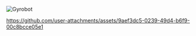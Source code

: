 ![Gyrobot](https://github.com/user-attachments/assets/d8873e67-2a91-41a2-bb02-8bc6f93be5a5)



https://github.com/user-attachments/assets/9aef3dc5-0239-49d4-b6f9-00c8bcce05e1

